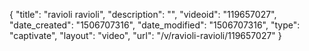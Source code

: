 {
    "title": "ravioli ravioli",
    "description": "",
    "videoid": "119657027",
    "date_created": "1506707316",
    "date_modified": "1506707316",
    "type": "captivate",
    "layout": "video",
    "url": "\/v\/ravioli-ravioli\/119657027"
}